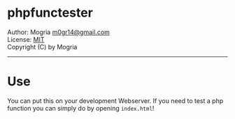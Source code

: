 # phpfunctester #
Author: Mogria <m0gr14@gmail.com>  
License: [MIT](http://www.opensource.org/licenses/mit-license.php)  
Copyright (C) by Mogria  

****
# Use #
You can put this on your development Webserver. If you need to test a php function you can simply do by opening `index.html`!
